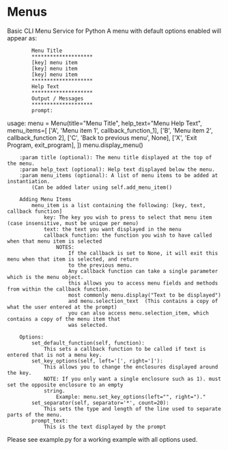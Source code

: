 # Menus
Basic CLI Menu Service for Python
A menu with default options enabled will appear as:

            Menu Title
            ********************
            [key] menu item
            [key] menu item
            [key] menu item
            ********************
            Help Text
            ********************
            Output / Messages
            ********************
            prompt:

usage:
menu = Menu(title="Menu Title", help_text="Menu Help Text", menu_items=[
        ['A', 'Menu item 1', callback_function_1],
        ['B', 'Menu item 2', callback_function 2],
        ['C', 'Back to previous menu', None],
        ['X', 'Exit Program, exit_program],
      ])
menu.display_menu()

        :param title (optional): The menu title displayed at the top of the menu.
        :param help_text (optional): Help text displayed below the menu.
        :param menu_items (optional): A list of menu items to be added at instantiation.
            (Can be added later using self.add_menu_item()

        Adding Menu Items
            menu_item is a list containing the following: [key, text, callback function]
                key: The key you wish to press to select that menu item (case insensitive, must be unique per menu)
                text: the text you want displayed in the menu
                callback function: the function you wish to have called when that menu item is selected
                    NOTES:
                        If the callback is set to None, it will exit this menu when that item is selected, and return
                        to the previous menu.
                        Any callback function can take a single parameter which is the menu object.
                        this allows you to access menu fields and methods from within the callback function.
                        most commonly menu.display("Text to be displayed")
                        and menu.selection_text  (This contains a copy of what the user entered at the prompt)
                        you can also access menu.selection_item, which contains a copy of the menu item that
                        was selected.

        Options:
            set_default_function(self, function):
                This sets a callback function to be called if text is entered that is not a menu key.
            set_key_options(self, left='[', right=']'):
                This allows you to change the enclosures displayed around the key.
                NOTE: If you only want a single enclosure such as 1). must set the opposite enclosure to an empty
                string.
                    Example: menu.set_key_options(left="", right=")."
            set_separator(self, separator='*', count=20):
                This sets the type and length of the line used to separate parts of the menu.
            prompt_text:
                This is the text displayed by the prompt
               
Please see example.py for a working example with all options used.
